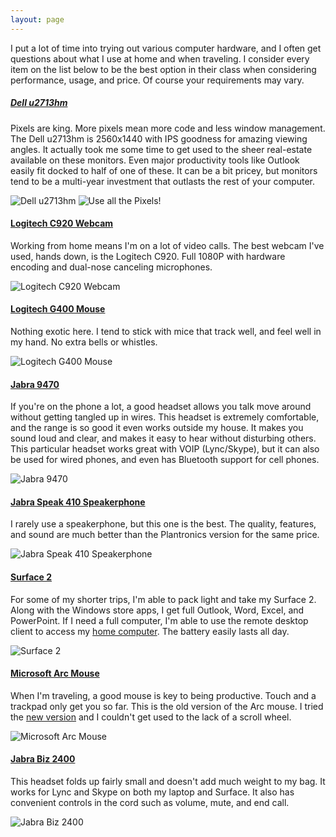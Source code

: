 ```yaml
---
layout: page
---
```


I put a lot of time into trying out various computer hardware, and I often get questions about what I use at home and when traveling. I consider every item on the list below to be the best option in their class when considering performance, usage, and price. Of course your requirements may vary.


##### [Dell u2713hm](http://www.amazon.com/Dell-U2713HM-IPS-LED-CVN85-27-Inch-LED-lit/dp/B009H0XQQY?tag=ytechie-20) 

Pixels are king. More pixels mean more code and less window management. The Dell u2713hm is 2560x1440 with IPS goodness for amazing viewing angles. It actually took me some time to get used to the sheer real-estate available on these monitors. Even major productivity tools like Outlook easily fit docked to half of one of these. It can be a bit pricey, but monitors tend to be a multi-year investment that outlasts the rest of your computer.

![Dell u2713hm](dell-u2713hm@2x.jpg)
![Use all the Pixels!](use-all-the-pixels.gif)


#### [Logitech C920 Webcam](http://www.amazon.com/Logitech-Webcam-Widescreen-Calling-Recording/dp/B006JH8T3S?tag=ytechie-20)

Working from home means I'm on a lot of video calls. The best webcam I've used, hands down, is the Logitech C920. Full 1080P with hardware encoding and dual-nose canceling microphones.

![Logitech C920 Webcam](logitech-c920@2x.jpg)


#### [Logitech G400 Mouse](http://www.amazon.com/Logitech-Optical-Gaming-High-Precision-910-002277/dp/B0055QZ216?tag=ytechie-20)

Nothing exotic here. I tend to stick with mice that track well, and feel well in my hand. No extra bells or whistles.

![Logitech G400 Mouse](logitech-g400@2x.jpg)


#### [Jabra 9470](http://www.amazon.com/Jabra-Wireless-Touchscreen-Deskphone-Softphone/dp/B002LARYAG?tag=ytechie-20)

If you're on the phone a lot, a good headset allows you talk move around without getting tangled up in wires. This headset is extremely comfortable, and the range is so good it even works outside my house. It makes you sound loud and clear, and makes it easy to hear without disturbing others. This particular headset works great with VOIP (Lync/Skype), but it can also be used for wired phones, and even has Bluetooth support for cell phones.

![Jabra 9470](jabra-pro-9470@2x.jpg)


#### [Jabra Speak 410 Speakerphone](http://www.amazon.com/Jabra-Speak-410-Speakerphone-Lync/dp/B004ELA7TA)

I rarely use a speakerphone, but this one is the best. The quality, features, and sound are much better than the Plantronics version for the same price.

![Jabra Speak 410 Speakerphone](jabra-speak-410@2x.jpg)


#### [Surface 2](http://www.microsoft.com/surface/en-us/products/surface-2)

For some of my shorter trips, I'm able to pack light and take my Surface 2. Along with the Windows store apps, I get full Outlook, Word, Excel, and PowerPoint. If I need a full computer, I'm able to use the remote desktop client to access my [home computer](http://www.ytechie.com/2013/03/my-ivy-bridge-i7-build/). The battery easily lasts all day.

![Surface 2](surface-2@2x.png)


#### [Microsoft Arc Mouse](http://www.amazon.com/Microsoft-ZJA-00001-Arc-Mouse-Black/dp/B001C4ETU0?tag=ytechie-20)

When I'm traveling, a good mouse is key to being productive. Touch and a trackpad only get you so far. This is the old version of the Arc mouse. I tried the [new version](http://www.amazon.com/Microsoft-Arc-Touch-Mouse-Black/dp/B003UT6C9G?tag=ytechie-20) and I couldn't get used to the lack of a scroll wheel.

![Microsoft Arc Mouse](microsoft-arc-mouse@2x.jpg)


#### [Jabra Biz 2400](http://www.amazon.com/Jabra-Optimized-Corded-Headset-Softphone/dp/B0028RD02I?tag=ytechie-20)

This headset folds up fairly small and doesn't add much weight to my bag. It works for Lync and Skype on both my laptop and Surface. It also has convenient controls in the cord such as volume, mute, and end call.

![Jabra Biz 2400](jabra-biz-2400@2x.jpg)